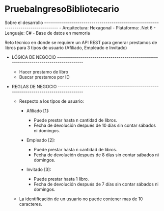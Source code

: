 # PruebaIngresoBibliotecario

Sobre el desarrollo -------------------------------------------------------------------------------------
    - Arquitectura: Hexagonal
    - Plataforma: .Net 6
    - Lenguaje: C#
    - Base de datos en memoria

Reto técnico en donde se requiere un API REST para generar prestamos de libros para 3 tipos de usuario (Afiliado, Empleado e Invitado)

- LÓGICA DE NEGOCIO ---------------------------------------------------------------------------------------
    - Hacer prestamo de libro
    - Buscar prestamos por ID


- REGLAS DE NEGOCIO ---------------------------------------------------------------------------------------
    - Respecto a los tipos de usuario:
        - Afiliado [1]:
            - Puede prestar hasta n cantidad de libros.
            - Fecha de devolución después de 10 días sin contar sábados ni domingos.

        - Empleado [2]:
            - Puede prestar hasta n cantidad de libros.
            - Fecha de devolución después de 8 días sin contar sábados ni domingos.

        - Invitado [3]:
            - Puede prestar hasta 1 libro.
            - Fecha de devolución después de 7 días sin contar sábados ni domingos.

    - La identificación de un usuario no puede contener mas de 10 caracteres.
